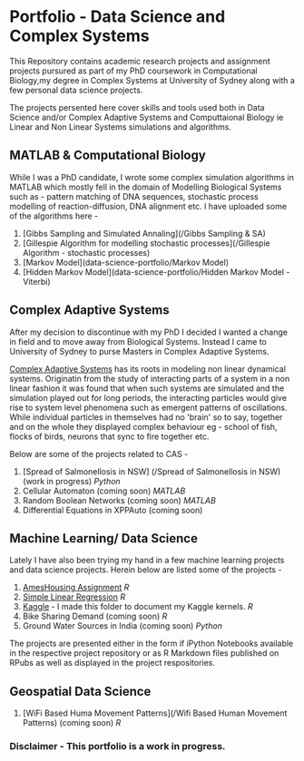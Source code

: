 # Portfolio - Data Science and Complex Systems
This Repository contains academic research projects and assignment projects pursured as part of my PhD coursework in Computational Biology,my degree in Complex Systems at University of Sydney along with a few personal data science projects. 

 The projects persented here cover skills and tools used both in Data Science and/or Complex Adaptive Systems and Computtaional Biology ie Linear and Non Linear Systems simulations and algorithms.

## MATLAB & Computational Biology
While I was a PhD candidate, I wrote some complex simulation algorithms in MATLAB which mostly fell in the domain of Modelling Biological Systems such as - pattern matching of DNA sequences, stochastic process modelling of reaction-diffusion, DNA alignment etc. I have uploaded some of the algorithms here - 
1. [Gibbs Sampling and Simulated Annaling](/Gibbs Sampling & SA) 
2. [Gillespie Algorithm for modelling stochastic processes](/Gillespie Algorithm - stochastic processes)
3. [Markov Model](data-science-portfolio/Markov Model)
4. [Hidden Markov Model](data-science-portfolio/Hidden Markov Model - Viterbi)

## Complex Adaptive Systems
After my decision to discontinue with my PhD I decided I wanted a change in field and to move away from Biological Systems. Instead I came to University of Sydney to purse Masters in Complex Adaptive Systems. 

[Complex Adaptive Systems](https://fs.blog/2014/04/mental-model-complex-adaptive-systems/) has its roots in modeling non linear dynamical systems. Originatin from the study of interacting parts of a system in a non linear fashion it was found that when such systems are simulated and the simulation played out for long periods, the interacting particles would give rise to system level phenomena such as emergent patterns of oscillations. While individual particles in themselves had no 'brain' so to say, together and on the whole they displayed complex behaviour eg - school of fish, flocks of birds, neurons that sync to fire together etc. 

Below are some of the projects related to CAS - 
1. [Spread of Salmonellosis in NSW] (/Spread of Salmonellosis in NSW) (work in progress) <em>Python</em>
2. Cellular Automaton (coming soon) <em>MATLAB</em>
3. Random Boolean Networks (coming soon) <em>MATLAB</em>
4. Differential Equations in XPPAuto (coming soon) 

## Machine Learning/ Data Science
Lately I have also been trying my hand in a few machine learning projects and data science projects. Herein below are listed some of the projects -

1. [AmesHousing Assignment](/) <em>R</em>
2. [Simple Linear Regression](/) <em>R</em>
3. [Kaggle](/Kaggle) - I made this folder to document my Kaggle kernels. 
<em>R</em>
4. Bike Sharing Demand (coming soon) <em>R</em>
5. Ground Water Sources in India (coming soon) <em>Python</em>

The projects are presented either in the form if iPython Notebooks available in the respective project repository or as R Markdown files published on RPubs as well as displayed in the project respositories.

## Geospatial Data Science

1. [WiFi Based Huma Movement Patterns](/Wifi Based Human Movement Patterns) (coming soon) <em>R</em>

### Disclaimer - This portfolio is a work in progress. 